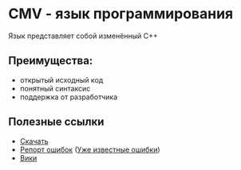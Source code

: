 # CMV - язык программирования
Язык представляет собой изменённый C++


## Преимущества: 
- открытый исходный код
- понятный синтаксис
- поддержка от разработчика


## Полезные ссылки
- [Скачать](https://github.com/ItzIsonn/CMV/wiki/Установка-и-использование)
- [Репорт ошибок](https://github.com/ItzIsonn/CMV/issues) ([Уже известные ошибки](https://github.com/ItzIsonn/CMV/wiki/Известные-ошибки))
- [Вики](https://github.com/ItzIsonn/CMV/wiki)
